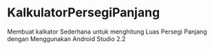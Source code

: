 # KalkulatorPersegiPanjang
Membuat kalkator Sederhana untuk menghitung Luas Persegi Panjang dengan Menggunakan Android Studio 2.2
